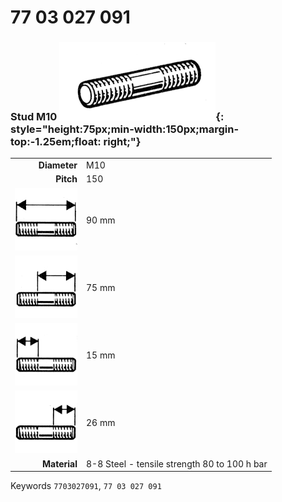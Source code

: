 # 77 03 027 091

### Stud M10 ![](../assets/images/parts/stud.png){: style="height:75px;min-width:150px;margin-top:-1.25em;float: right;"}

|   |   |
|---:|---|
**Diameter** | M10
**Pitch** | 150
![](../assets/images/stud_total.png) | 90 mm
![](../assets/images/stud_total_right.png) | 75 mm
![](../assets/images/stud_left.png) | 15 mm
![](../assets/images/stud_right.png) | 26 mm
**Material** | 8-8 Steel - tensile strength 80 to 100 h bar

Keywords `7703027091`, `77 03 027 091`
